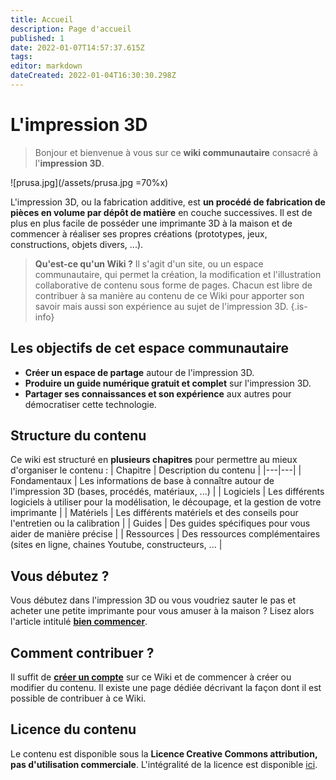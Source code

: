 ```yaml
---
title: Accueil
description: Page d'accueil
published: 1
date: 2022-01-07T14:57:37.615Z
tags: 
editor: markdown
dateCreated: 2022-01-04T16:30:30.298Z
---
```


# L'impression 3D
> Bonjour et bienvenue à vous sur ce **wiki communautaire** consacré à l'**impression 3D**.

![prusa.jpg](/assets/prusa.jpg =70%x)

L'impression 3D, ou la fabrication additive, est **un procédé de fabrication de pièces en volume par dépôt de matière** en couche successives.
Il est de plus en plus facile de posséder une imprimante 3D à la maison et de commencer à réaliser ses propres créations (prototypes, jeux, constructions, objets divers, ...).

> **Qu'est-ce qu'un Wiki ?**
Il s'agit d'un site, ou un espace communautaire, qui permet la création, la modification et l'illustration collaborative de contenu sous forme de pages. Chacun est libre de contribuer à sa manière au contenu de ce Wiki pour apporter son savoir mais aussi son expérience au sujet de l'impression 3D.
{.is-info}

## Les objectifs de cet espace communautaire
* **Créer un espace de partage** autour de l'impression 3D.
* **Produire un guide numérique gratuit et complet** sur l'impression 3D.
* **Partager ses connaissances et son expérience** aux autres pour démocratiser cette technologie.

## Structure du contenu
Ce wiki est structuré en **plusieurs chapitres** pour permettre au mieux d'organiser le contenu :
| Chapitre | Description du contenu |
|---|---|
| Fondamentaux | Les informations de base à connaître autour de l'impression 3D (bases, procédés, matériaux, ...) |
| Logiciels | Les différents logiciels à utiliser pour la modélisation, le découpage, et la gestion de votre imprimante  |
| Matériels | Les différents matériels et des conseils pour l'entretien ou la calibration |
| Guides | Des guides spécifiques pour vous aider de manière précise |
| Ressources | Des ressources complémentaires (sites en ligne, chaines Youtube, constructeurs, ...  |

## Vous débutez ?
Vous débutez dans l'impression 3D ou vous voudriez sauter le pas et acheter une petite imprimante pour vous amuser à la maison ? Lisez alors l'article intitulé **[bien commencer](/impression-3D/bien-commencer)**.

## Comment contribuer ?
Il suffit de **[créer un compte](/register)** sur ce Wiki et de commencer à créer ou modifier du contenu. Il existe une page dédiée décrivant la façon dont il est possible de contribuer à ce Wiki.

## Licence du contenu
Le contenu est disponible sous la **Licence Creative Commons attribution, pas d'utilisation commerciale**. L'intégralité de la licence est disponible [ici](/licence).
